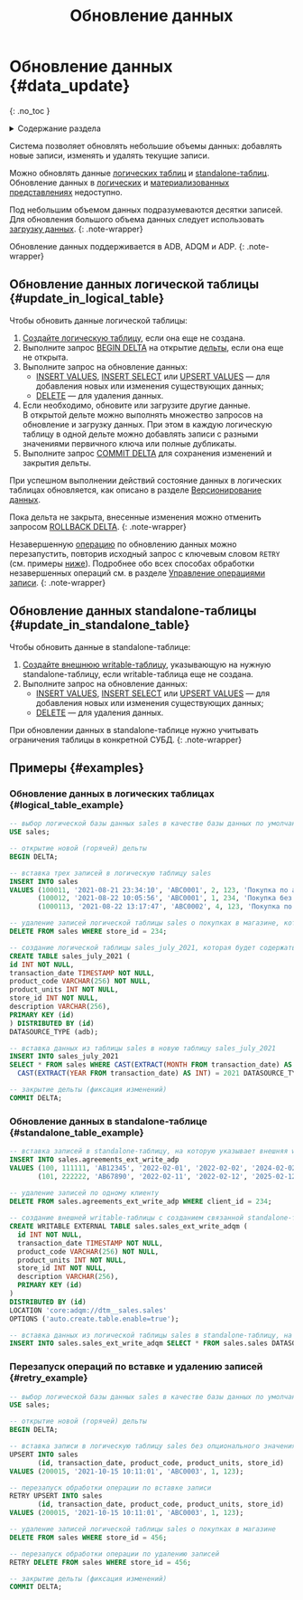 ﻿---
layout: default
title: Обновление данных
nav_order: 4
parent: Работа с системой
has_children: false
has_toc: false
---

# Обновление данных {#data_update}
{: .no_toc }

<details markdown="block">
  <summary>
    Содержание раздела
  </summary>
  {: .text-delta }
1. TOC
{:toc}
</details>

Система позволяет обновлять небольшие объемы данных: добавлять новые записи, изменять и удалять текущие записи. 

Можно обновлять данные [логических таблиц](../../overview/main_concepts/logical_table/logical_table.md) и 
[standalone-таблиц](../../overview/main_concepts/standalone_table/standalone_table.md).
Обновление данных в [логических](../../overview/main_concepts/logical_view/logical_view.md)
и [материализованных представлениях](../../overview/main_concepts/materialized_view/materialized_view.md)
недоступно.

Под небольшим объемом данных подразумеваются десятки записей.
Для обновления большого объема данных следует использовать [загрузку данных](../data_upload/data_upload.md).
{: .note-wrapper}

Обновление данных поддерживается в ADB, ADQM и ADP.
{: .note-wrapper}

## Обновление данных логической таблицы {#update_in_logical_table}

Чтобы обновить данные логической таблицы:
1. [Создайте логическую таблицу](../../reference/sql_plus_requests/CREATE_TABLE/CREATE_TABLE.md),
   если она еще не создана.
2. Выполните запрос [BEGIN DELTA](../../reference/sql_plus_requests/BEGIN_DELTA/BEGIN_DELTA.md)
   на открытие [дельты](../../overview/main_concepts/delta/delta.md), если она еще не открыта.
3. Выполните запрос на обновление данных:
    * [INSERT VALUES](../../reference/sql_plus_requests/INSERT_VALUES/INSERT_VALUES.md),
      [INSERT SELECT](../../reference/sql_plus_requests/INSERT_SELECT/INSERT_SELECT.md) или
      [UPSERT VALUES](../../reference/sql_plus_requests/UPSERT_VALUES/UPSERT_VALUES.md) —
      для добавления новых или изменения существующих данных;
    * [DELETE](../../reference/sql_plus_requests/DELETE/DELETE.md) — для удаления данных.
4. Если необходимо, обновите или загрузите другие данные.
   <br>В открытой дельте можно выполнять множество запросов на обновление и загрузку данных. При этом в каждую логическую
   таблицу в одной дельте можно добавлять записи с разными значениями первичного ключа или полные дубликаты.
5. Выполните запрос [COMMIT DELTA](../../reference/sql_plus_requests/COMMIT_DELTA/COMMIT_DELTA.md)
   для сохранения изменений и закрытия дельты.

При успешном выполнении действий состояние данных в логических таблицах обновляется, как описано в разделе
[Версионирование данных](../data_upload/data_versioning/data_versioning.md).

Пока дельта не закрыта, внесенные изменения можно отменить запросом
[ROLLBACK DELTA](../../reference/sql_plus_requests/ROLLBACK_DELTA/ROLLBACK_DELTA.md).
{: .note-wrapper}

Незавершенную [операцию](../../overview/main_concepts/write_operation/write_operation.md) по обновлению 
данных можно перезапустить, повторив исходный запрос с ключевым словом `RETRY` (см. примеры [ниже](#retry_example)).
Подробнее обо всех способах обработки незавершенных операций см. в разделе
[Управление операциями записи](../../working_with_system/operation_management/write_op_management/write_op_management.md).
{: .note-wrapper}

## Обновление данных standalone-таблицы {#update_in_standalone_table}

Чтобы обновить данные в standalone-таблице:
1. [Создайте внешнюю writable-таблицу](../../reference/sql_plus_requests/CREATE_WRITABLE_EXTERNAL_TABLE/CREATE_WRITABLE_EXTERNAL_TABLE.md),
   указывающую на нужную standalone-таблицу, если writable-таблица еще не создана.
2. Выполните запрос на обновление данных:
    * [INSERT VALUES](../../reference/sql_plus_requests/INSERT_VALUES/INSERT_VALUES.md),
      [INSERT SELECT](../../reference/sql_plus_requests/INSERT_SELECT/INSERT_SELECT.md) или
      [UPSERT VALUES](../../reference/sql_plus_requests/UPSERT_VALUES/UPSERT_VALUES.md) —
      для добавления новых или изменения существующих данных;
    * [DELETE](../../reference/sql_plus_requests/DELETE/DELETE.md) — для удаления данных.

При обновлении данных в standalone-таблице нужно учитывать ограничения таблицы в конкретной СУБД.
{: .note-wrapper}

## Примеры {#examples}

### Обновление данных в логических таблицах {#logical_table_example}

```sql
-- выбор логической базы данных sales в качестве базы данных по умолчанию
USE sales;

-- открытие новой (горячей) дельты
BEGIN DELTA;

-- вставка трех записей в логическую таблицу sales
INSERT INTO sales 
VALUES (100011, '2021-08-21 23:34:10', 'ABC0001', 2, 123, 'Покупка по акции "1+1"'), 
       (100012, '2021-08-22 10:05:56', 'ABC0001', 1, 234, 'Покупка без акций'), 
       (1000113, '2021-08-22 13:17:47', 'ABC0002', 4, 123, 'Покупка по акции "Лето"');

-- удаление записей логической таблицы sales о покупках в магазине, который был закрыт
DELETE FROM sales WHERE store_id = 234;

-- создание логической таблицы sales_july_2021, которая будет содержать данные о продажах за июль 2021 и размещаться в ADB
CREATE TABLE sales_july_2021 (
id INT NOT NULL,
transaction_date TIMESTAMP NOT NULL,
product_code VARCHAR(256) NOT NULL,
product_units INT NOT NULL,
store_id INT NOT NULL,
description VARCHAR(256),
PRIMARY KEY (id)
) DISTRIBUTED BY (id)
DATASOURCE_TYPE (adb);

-- вставка данных из таблицы sales в новую таблицу sales_july_2021 
INSERT INTO sales_july_2021 
SELECT * FROM sales WHERE CAST(EXTRACT(MONTH FROM transaction_date) AS INT) = 7 AND 
  CAST(EXTRACT(YEAR FROM transaction_date) AS INT) = 2021 DATASOURCE_TYPE = 'adb';

-- закрытие дельты (фиксация изменений)
COMMIT DELTA;
```

### Обновление данных в standalone-таблице {#standalone_table_example}

```sql
-- вставка записей в standalone-таблицу, на которую указывает внешняя writable-таблица agreements_ext_write_adp
INSERT INTO sales.agreements_ext_write_adp 
VALUES (100, 111111, 'AB12345', '2022-02-01', '2022-02-02', '2024-02-02', 'Договор с ООО "Квадрат"'), 
       (101, 222222, 'AB67890', '2022-02-11', '2022-02-12', '2025-02-12', 'Договор с ООО "Круг"');
       
-- удаление записей по одному клиенту
DELETE FROM sales.agreements_ext_write_adp WHERE client_id = 234;       

-- создание внешней writable-таблицы с созданием связанной standalone-таблицы в ADQM
CREATE WRITABLE EXTERNAL TABLE sales.sales_ext_write_adqm (
  id INT NOT NULL,
  transaction_date TIMESTAMP NOT NULL,
  product_code VARCHAR(256) NOT NULL,
  product_units INT NOT NULL,
  store_id INT NOT NULL,
  description VARCHAR(256),
  PRIMARY KEY (id)
)
DISTRIBUTED BY (id)
LOCATION 'core:adqm://dtm__sales.sales'
OPTIONS ('auto.create.table.enable=true');

-- вставка данных из логической таблицы sales в standalone-таблицу, на которую указывает внешняя writable-таблица sales_ext_write_adqm
INSERT INTO sales.sales_ext_write_adqm SELECT * FROM sales.sales DATASOURCE_TYPE = 'adqm';
```

### Перезапуск операций по вставке и удалению записей {#retry_example}

```sql
-- выбор логической базы данных sales в качестве базы данных по умолчанию
USE sales;

-- открытие новой (горячей) дельты
BEGIN DELTA;

-- вставка записи в логическую таблицу sales без опционального значения description      
UPSERT INTO sales
       (id, transaction_date, product_code, product_units, store_id)
VALUES (200015, '2021-10-15 10:11:01', 'ABC0003', 1, 123);

-- перезапуск обработки операции по вставке записи
RETRY UPSERT INTO sales
       (id, transaction_date, product_code, product_units, store_id)
VALUES (200015, '2021-10-15 10:11:01', 'ABC0003', 1, 123); 

-- удаление записей логической таблицы sales о покупках в магазине
DELETE FROM sales WHERE store_id = 456;

-- перезапуск обработки операции по удалению записей
RETRY DELETE FROM sales WHERE store_id = 456;

-- закрытие дельты (фиксация изменений)
COMMIT DELTA;
```   
